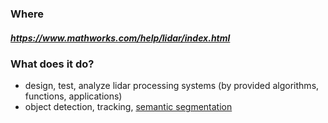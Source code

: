 ### Where
##### https://www.mathworks.com/help/lidar/index.html

### What does it do?
* design, test, analyze lidar processing systems (by provided algorithms, functions, applications)
* object detection, tracking, [semantic segmentation]([Coop-de-gra/SLAM-Project/new/main/MATLAB%20(%26%20Simulink](https://github.com/Coop-de-gra/SLAM-Project/blob/88385d7aba4986b90a1908f6141b9dfe385dc723/Ref/Vocabulary%20%26%20Terms.md)))
